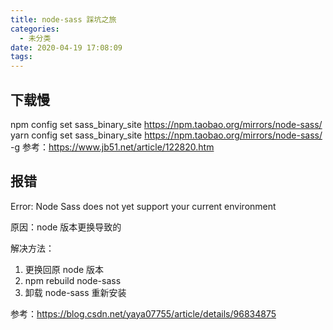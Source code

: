 ```yaml
---
title: node-sass 踩坑之旅
categories:
  - 未分类
date: 2020-04-19 17:08:09
tags:
---
```

## 下载慢
npm config set sass_binary_site https://npm.taobao.org/mirrors/node-sass/
yarn config set sass_binary_site https://npm.taobao.org/mirrors/node-sass/ -g
参考：https://www.jb51.net/article/122820.htm

## 报错 
Error: Node Sass does not yet support your current environment

原因：node 版本更换导致的

解决方法：
1. 更换回原 node 版本
2. npm rebuild node-sass
3. 卸载 node-sass 重新安装


参考：https://blog.csdn.net/yaya07755/article/details/96834875
